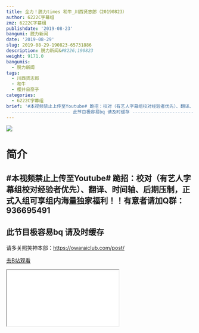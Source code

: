 ```yaml
---
title: 全力！脱力times 和牛_川西贤志郎（20190823）
author: 6222C字幕组
zmz: 6222C字幕组
publishdate: '2019-08-23'
bangumi: 脱力新闻
date: '2019-08-29'
slug: 2019-08-29-190823-65731886
description: 脱力新闻&#8226;190823
weight: 9171.0
bangumis:
  - 脱力新闻
tags:
  - 川西贤志郎
  - 和牛
  - 樱井日奈子
categories:
  - 6222C字幕组
brief: '#本视频禁止上传至Youtube# 跪招：校对（有艺人字幕组校对经验者优先）、翻译、时间轴、后期压制，正式入组可享组内海量独家福利！！有意者请加Q群：936695491
  ---------------------- 此节目极容易bq 请及时缓存 ----------------------- 请多关照笑神本部：https://owaraiclub.com/post/'
---
```

![](https://raw.githubusercontent.com/tcgriffith/owaraisite/master/static/tmpimg/107edd0e8d26dcb87a9d09413721affaf97e5700.jpg.480.jpg)
# 简介  
#本视频禁止上传至Youtube#
跪招：校对（有艺人字幕组校对经验者优先）、翻译、时间轴、后期压制，正式入组可享组内海量独家福利！！有意者请加Q群：936695491
----------------------
此节目极容易bq 请及时缓存
-----------------------
请多关照笑神本部：https://owaraiclub.com/post/  

[去B站观看](https://www.bilibili.com/video/av65731886/)
<div class ="resp-container"><iframe class="testiframe" src="//player.bilibili.com/player.html?aid=65731886"", scrolling="no", allowfullscreen="true" > </iframe></div> 
